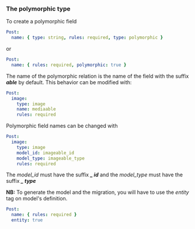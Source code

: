### The polymorphic type

To create a polymorphic field

```yaml
Post:
  name: { type: string, rules: required, type: polymorphic }
```

or

```yaml
Post:
  name: { rules: required, polymorphic: true }
```

The name of the polymorphic relation is the name of the field with the suffix ***able*** by default. This behavior can be modified with:

```yaml
Post:
  image:
    type: image
    name: mediaable
    rules: required
```

Polymorphic field names can be changed with

```yaml
Post:
  image:
    type: image
    model_id: imageable_id
    model_type: imageable_type
    rules: required
```

The *model_id* must have the suffix ***_ id*** and the *model_type* must have the suffix ***_ type***

**NB:** To generate the model and the migration, you will have to use the *entity* tag on model's definition.

```yaml
Post:
  name: { rules: required }
  entity: true
```

